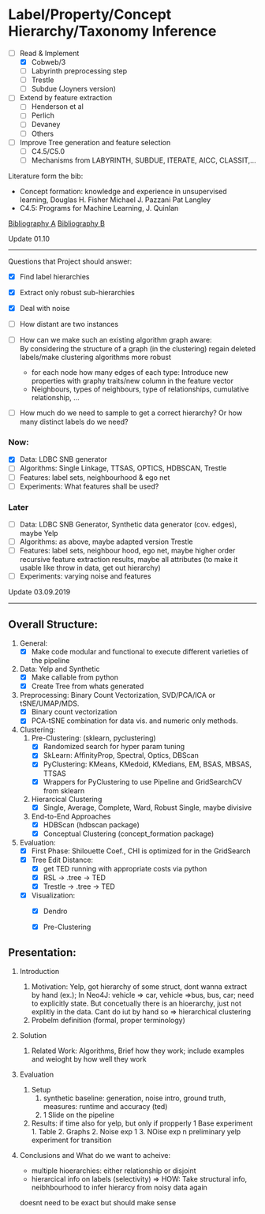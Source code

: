 # Label/Property/Concept Hierarchy/Taxonomy Inference

- [ ] Read & Implement 
    - [x] Cobweb/3
    - [ ] Labyrinth preprocessing step
    - [ ] Trestle
    - [ ] Subdue (Joyners version)
- [ ] Extend by feature extraction
    - [ ] Henderson et al 
    - [ ] Perlich
    - [ ] Devaney
    - [ ] Others
- [ ] Improve Tree generation and feature selection
    - [ ] C4.5/C5.0
    - [ ] Mechanisms from LABYRINTH, SUBDUE, ITERATE, AICC, CLASSIT,...

Literature form the bib:
- Concept formation: knowledge and experience in unsupervised learning, Douglas H. Fisher Michael J. Pazzani Pat Langley
- C4.5: Programs for Machine Learning, J. Quinlan

[Bibliography A](https://www.cs.cmu.edu/afs/cs/project/jair/pub/volume4/fisher96a-html/node22.html)
[Bibliography B](https://web.archive.org/web/20110409095215/http://www.lsi.upc.es/~talavera/conceptual-clustering.html)

Update 01.10
_______________________________________________________________________

Questions that Project should answer:  
- [x] Find label hierarchies  
- [x] Extract only robust sub-hierarchies  
- [x] Deal with noise  
- [ ] How distant are two instances  
- [ ] How can we make such an existing algorithm graph aware:  
            By considering the structure of a graph (in the clustering) regain deleted labels/make clustering 
            algorithms more robust  
    - for each node how many edges of each type: Introduce new properties with graphy traits/new column in the feature vector  
    - Neighbours, types of neighbours, type of relationships, cumulative relationship, ...  
- [ ] How much do we need to sample to get a correct hierarchy? Or how many distinct labels do we need?    


### Now:
- [x] Data: LDBC SNB generator
- [ ] Algorithms: Single Linkage, TTSAS, OPTICS, HDBSCAN, Trestle
- [ ] Features: label sets, neighbourhood & ego net
- [ ] Experiments: What features shall be used?

### Later
- [ ] Data: LDBC SNB Generator, Synthetic data generator (cov. edges), maybe Yelp
- [ ] Algorithms: as above, maybe adapted version Trestle
- [ ] Features: label sets, neighbour hood, ego net, maybe higher order recursive feature extraction results, maybe all attributes (to make it usable like throw in data, get out hierarchy)
- [ ] Experiments: varying noise and features

Update 03.09.2019
_______________________________________________________________________
## Overall Structure: ## 
1. General:
    - [x] Make code modular and functional to execute different varieties of the pipeline

2. Data: Yelp and Synthetic 
    - [x] Make callable from python
    - [x] Create Tree from whats generated

3. Preprocessing: Binary Count Vectorization, SVD/PCA/ICA or tSNE/UMAP/MDS. 
    - [x] Binary count vectorization
    - [x] PCA-tSNE combination for data vis. and numeric only methods. 

4. Clustering:
    1. Pre-Clustering: (sklearn, pyclustering)
        - [x] Randomized search for hyper param tuning
        - [x] SkLearn: AffinityProp, Spectral, Optics, DBScan
        - [x] PyClustering: KMeans, KMedoid, KMedians, EM, BSAS, MBSAS, TTSAS
        - [x] Wrappers for PyClustering to use Pipeline and GridSearchCV from sklearn
    2. Hierarcical Clustering
        - [x] Single, Average, Complete, Ward, Robust Single, maybe divisive
    3. End-to-End Approaches
        - [x] HDBScan (hdbscan package)
        - [x] Conceptual Clustering (concept_formation package)

5. Evaluation:  
    - [x] First Phase: Shilouette Coef., CHI is optimized for in the GridSearch  
    - [x] Tree Edit Distance:  
        - [x] get TED running with appropriate costs via python  
        - [x] RSL -> .tree -> TED  
        - [x] Trestle -> .tree -> TED  
    - [x] Visualization:  
        - [x] Dendro  
        - [x] Pre-Clustering  
            

## Presentation:
1. Introduction
    1. Motivation: Yelp, got hierarchy of some struct, dont wanna extract by hand (ex.); In Neo4J: vehicle => car, vehicle =>bus, bus, car; need to explicitly state. But concetually there is an hioerarchy, just not explitly in the data. Cant do iut by hand so => hierarchical clustering 
    2.  Probelm definition (formal, proper terminology)
2. Solution
    1. Related Work: Algorithms, Brief how they work; include examples and weioght by how well they work
3. Evaluation
    1. Setup
        1. synthetic baseline: generation, noise intro, ground truth, measures: runtime and accuracy (ted)
        2. 1 Slide on the pipeline
    2. Results: if time also for yelp, but only if propperly
        1 Base experiment
            1. Table
            2. Graphs
        2. Noise exp 1
        3. NOise exp n
    preliminary yelp experiment for transition
        
4. Conclusions and What do we want to acheive:
    - multiple hioerarchies: either relationship or disjoint
    - hierarcical info on labels (selectivity)
    => HOW: Take structural info, neibhbourhood to infer hierarcy from noisy data again
    
    doesnt need to be exact but should make sense

